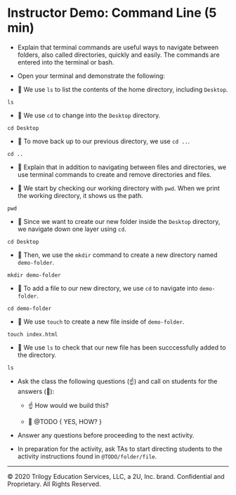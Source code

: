 #  Instructor Demo: Command Line (5 min) 

* Explain that terminal commands are useful ways to navigate between folders, also called directories, quickly and easily. The commands are entered into the terminal or bash. 

* Open your terminal and demonstrate the following:

* 🔑 We use `ls` to list the contents of the home directory, including `Desktop`. 

```
ls
```

* 🔑 We use `cd` to change into the `Desktop` directory. 

```
cd Desktop
```

* 🔑  To move back up to our previous directory, we use `cd ..`. 

```
cd ..
```

* 🔑 Explain that in addition to navigating between files and directories, we use terminal commands to create and remove directories and files. 

* 🔑 We start by checking our working directory with `pwd`. When we print the working directory, it shows us the path.

```
pwd
```

* 🔑 Since we want to create our new folder inside the `Desktop` directory, we navigate down one layer using `cd`.

```
cd Desktop
```

* 🔑 Then, we use the `mkdir` command to create a new directory named `demo-folder`.

```
mkdir demo-folder
```

* 🔑 To add a file to our new directory, we use `cd` to navigate into `demo-folder`.

```
cd demo-folder
```

* 🔑 We use `touch` to create a new file inside of `demo-folder`.

```
touch index.html
```

* 🔑 We use `ls` to check that our new file has been succcessfully added to the directory.

```
ls
```

* Ask the class the following questions (☝️) and call on students for the answers (🙋):

  * ☝️ How would we build this?

  * 🙋 @TODO { YES, HOW? }

* Answer any questions before proceeding to the next activity.

* In preparation for the activity, ask TAs to start directing students to the activity instructions found in `@TODO/folder/file`.

---
 © 2020 Trilogy Education Services, LLC, a 2U, Inc. brand. Confidential and Proprietary. All Rights Reserved.
